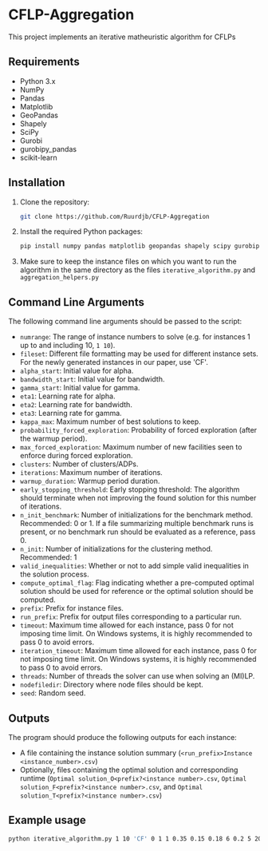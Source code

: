 # CFLP-Aggregation

This project implements an iterative matheuristic algorithm for CFLPs

## Requirements

- Python 3.x
- NumPy
- Pandas
- Matplotlib
- GeoPandas
- Shapely
- SciPy
- Gurobi
- gurobipy_pandas
- scikit-learn

## Installation

1. Clone the repository:
    ```sh
    git clone https://github.com/Ruurdjb/CFLP-Aggregation
    ```

2. Install the required Python packages:
    ```sh
    pip install numpy pandas matplotlib geopandas shapely scipy gurobipy gurobipy_pandas scikit-learn
    ```

3. Make sure to keep the instance files on which you want to run the algorithm in the same directory as the files `iterative_algorithm.py` and `aggregation_helpers.py`
## Command Line Arguments

The following command line arguments should be passed to the script:

- `numrange`: The range of instance numbers to solve (e.g. for instances 1 up to and including 10, `1 10`).
- `fileset`: Different file formatting may be used for different instance sets. For the newly generated instances in our paper, use 'CF'.
- `alpha_start`: Initial value for alpha.
- `bandwidth_start`: Initial value for bandwidth.
- `gamma_start`: Initial value for gamma.
- `eta1`: Learning rate for alpha.
- `eta2`: Learning rate for bandwidth.
- `eta3`: Learning rate for gamma.
- `kappa_max`: Maximum number of best solutions to keep.
- `probability_forced_exploration`: Probability of forced exploration (after the warmup period).
- `max_forced_exploration`: Maximum number of new facilities seen to enforce during forced exploration.
- `clusters`: Number of clusters/ADPs.
- `iterations`: Maximum number of iterations.
- `warmup_duration`: Warmup period duration.
- `early_stopping_threshold`: Early stopping threshold: The algorithm should terminate when not improving the found solution for this number of iterations.
- `n_init_benchmark`: Number of initializations for the benchmark method. Recommended: 0 or 1. If a file summarizing multiple benchmark runs is present, or no benchmark run should be evaluated as a reference, pass 0. 
- `n_init`: Number of initializations for the clustering method. Recommended: 1
- `valid_inequalities`: Whether or not to add simple valid inequalities in the solution process.
- `compute_optimal_flag`: Flag indicating whether a pre-computed optimal solution should be used for reference or the optimal solution should be computed.
- `prefix`: Prefix for instance files.
- `run_prefix`: Prefix for output files corresponding to a particular run.
- `timeout`: Maximum time allowed for each instance, pass 0 for not imposing time limit. On Windows systems, it is highly recommended to pass 0 to avoid errors.
- `iteration_timeout`: Maximum time allowed for each instance, pass 0 for not imposing time limit. On Windows systems, it is highly recommended to pass 0 to avoid errors.
- `threads`: Number of threads the solver can use when solving an (MI)LP.
- `nodefiledir`: Directory where node files should be kept.
- `seed`: Random seed.

## Outputs
The program should produce the following outputs for each instance:
- A file containing the instance solution summary (`<run_prefix>Instance <instance_number>.csv`)
- Optionally, files containing the optimal solution and corresponding runtime (`Optimal solution_O<prefix?<instance number>.csv`, `Optimal solution_F<prefix?<instance number>.csv`, and `Optimal solution_T<prefix?<instance number>.csv`)


## Example usage

```sh
python iterative_algorithm.py 1 10 'CF' 0 1 1 0.35 0.15 0.18 6 0.2 5 20 40 10 25 1 1 1 0 'P' 'C20' 9000 1200 10 './' 101224
```
